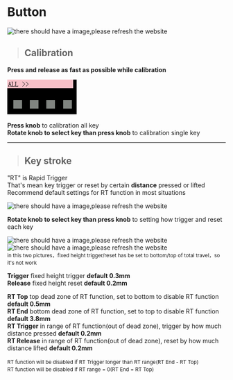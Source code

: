 # Button

![there should have a image,please refresh the website](/img/menu_en_key.png)

>## Calibration  
**Press and release as fast as possible while calibration**

![there should have a image,please refresh the website](../../../../docs/std/built_in_menu/img/menu_cali.png)

**Press knob** to calibration all key  
**Rotate knob to select key than press knob** to calibration single key

---

>## Key stroke  
"RT" is Rapid Trigger  
That's mean key trigger or reset by certain **distance** pressed or lifted  
Recommend default settings for RT function in most situations

![there should have a image,please refresh the website](/img/menu_en_keyconfig.png)  

**Rotate knob to select key than press knob** to setting how trigger and reset each key

![there should have a image,please refresh the website](/img/menu_en_keyconfig_1.png)  
![there should have a image,please refresh the website](/img/menu_en_keyconfig_2.png)  
<small>in this two pictures，fixed height trigger/reset has be set to bottom/top of total travel，so it's not work</small>

**Trigger** fixed height trigger  **default 0.3mm**  
**Release** fixed height reset **default 0.2mm**

**RT Top** top dead zone of RT function, set to bottom to disable RT function **default 0.5mm**  
**RT End** bottom dead zone of RT function, set to top to disable RT function **default 3.8mm**  
**RT Trigger** in range of RT function(out of dead zone), trigger by how much distance pressed **default 0.2mm**  
**RT Release** in range of RT function(out of dead zone), reset by how much distance lifted **default 0.2mm**

<small>RT function will be disabled if RT Trigger longer than RT range(RT End - RT Top)</small>  
<small>RT function will be disabled if RT range = 0(RT End = RT Top)</small>
